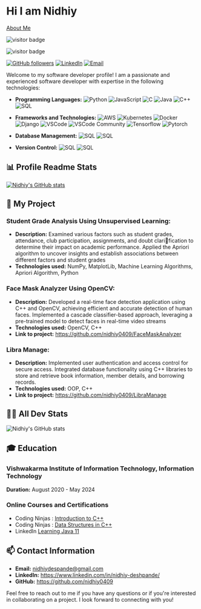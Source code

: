 <!---
- 👋 Hi, I’m Nidhiy Deshpande from Vishwakarma Institute of Information Technology, Pune
- 👀 I’m interested in data strucutures and algorithm, cybersecurity, blockchain technology
- 🌱 I’m currently a Third year B.Tech student in Information Technology.
- 💞️ I’m looking to collaborate in any open source software, algorithm, application 
- 📫 How to reach me ...


nidhiy0409/nidhiy0409 is a ✨ special ✨ repository because its `README.md` (this file) appears on your GitHub profile.
You can click the Preview link to take a look at your changes.
--->


# Hi I am Nidhiy

[About Me](https://nidhiy0409.github.io/profile_img.jpg) 

![visitor badge](https://visitor-badge.imlete.cn/?id=github.nidhiy0409.visitor-badge&labelColor=f00)

![visitor badge](https://visitor-badge.lithub.cc/badge?page_id=nidhiy0409.visitor-badge&left_color=red&right_color=green&left_text=Hello%20Visitors)


[![GitHub followers](https://img.shields.io/github/followers/nidhiy0409.svg?style=social&label=Follow)](https://github.com/nidhiy0409)
[![LinkedIn](https://img.shields.io/badge/LinkedIn-Connect-blue.svg)](https://www.linkedin.com/in/nidhiy-deshpande)
[![Email](https://img.shields.io/badge/Email-Contact-red.svg)](mailto:nidhiydeshpande@gmail.com)

Welcome to my software developer profile! I am a passionate and experienced software developer with expertise in the following technologies:

- **Programming Languages:** ![Python](https://img.shields.io/badge/-Python-000?&logo=Python)
![JavaScript](https://img.shields.io/badge/-JavaScript-000?&logo=JavaScript)
![C](https://img.shields.io/badge/-C-000?&logo=C)
![Java](https://img.shields.io/badge/-Java-000?&logo=Java&logoColor=007396)
![C++](https://img.shields.io/badge/-C++-000?&logo=c%2b%2b&logoColor=00599C)
![SQL](https://img.shields.io/badge/-SQL-000?&logo=MySQL)


- **Frameworks and Technologies:** ![AWS](https://img.shields.io/badge/aws-%23232F3E) ![Kubernetes](https://img.shields.io/badge/kubernetes-%23326CE5) ![Docker](https://img.shields.io/badge/docker-%232496ED) ![Django](https://img.shields.io/badge/django-%23092E20) ![VSCode](https://img.shields.io/badge/VS_Code-%23007ACC) ![VSCode Community](https://img.shields.io/badge/VS_Community-%23007ACC) ![Tensorflow](https://img.shields.io/badge/tensorflow-%23FF6F00) ![Pytorch](https://img.shields.io/badge/pytorch-%23EE4C2C)
- **Database Management:** ![SQL](https://img.shields.io/badge/-SQL-000?&logo=MySQL) ![SQL](https://img.shields.io/badge/-SQL-000?&logo=SQL)
- **Version Control:** ![SQL](https://img.shields.io/badge/-Git-000?&logo=Git) ![SQL](https://img.shields.io/badge/-GitHub-000?&logo=GitHub)

## 📊 Profile Readme Stats

[![Nidhiy's GitHub stats](https://github-readme-stats.vercel.app/api?username=nidhiy0409&count_private=true&show_icons=true&theme=gruvbox)](https://github.com/nidhiy0409)

## 🔧 My Project

### Student Grade Analysis Using Unsupervised Learning:
- **Description:**  Examined various factors such as student grades, attendance, club participation, assignments, and doubt clarification to determine their impact on academic performance. Applied the Apriori algorithm to uncover insights and establish associations between different factors and student
grades
- **Technologies used:** NumPy, MatplotLib, Machine Learning Algorithms, Apriori Algorithm, Python


### Face Mask Analyzer Using OpenCV:
- **Description:**  Developed a real-time face detection application using C++ and OpenCV, achieving efficient and accurate
detection of human faces. Implemented a cascade classifier-based approach, leveraging a pre-trained model to detect faces in real-time
video streams
- **Technologies used:** OpenCV, C++
- **Link to project:** https://github.com/nidhiy0409/FaceMaskAnalyzer

### Libra Manage:
- **Description:**  Implemented user authentication and access control for secure access. Integrated database functionality using C++ libraries to store and retrieve book information, member details, and borrowing records.
- **Technologies used:** OOP, C++
- **Link to project:** https://github.com/nidhiy0409/LibraManage

## 👨‍💻 All Dev Stats

![Nidhiy's GitHub stats](https://github-readme-stats.vercel.app/api/top-langs/?username=nidhiy0409&layout=compact&theme=dark)



## 🎓 Education

### Vishwakarma Institute of Information Technology, Information Technology
**Duration:** August 2020 - May 2024


### Online Courses and Certifications
- Coding Ninjas : [Introduction to C++](https://certificate.codingninjas.com/view/41d573c6f1b61263)
- Coding Ninjas : [Data Structures in C++](https://certificate.codingninjas.com/view/09ce7be67e472c37)
- LinkedIn [Learning Java 11](https://www.linkedin.com/learning/certificates/f3fec59d4604badfdf3b23663818fbd0743b1a07fc867acb182c3edf8da2e157)

## 📫 Contact Information

- **Email:** nidhiydespande@gmail.com
- **LinkedIn:** https://www.linkedin.com/in/nidhiy-deshpande/
- **GitHub:** https://github.com/nidhiy0409

Feel free to reach out to me if you have any questions or if you're interested in collaborating on a project. I look forward to connecting with you!
